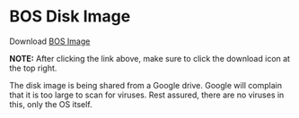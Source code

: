 # BOS Disk Image

Download [BOS Image](https://drive.google.com/file/d/1K3HB7QnITErKNynJuwbwLf4k0hRdNxUS/view?usp=sharing)

**NOTE:** After clicking the link above, make sure to click the download icon at the top right.

The disk image is being shared from a Google drive. Google will complain that it is too large to scan for viruses. Rest assured, there are no viruses in this, only the OS itself.
